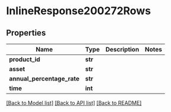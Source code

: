 # InlineResponse200272Rows

## Properties
Name | Type | Description | Notes
------------ | ------------- | ------------- | -------------
**product_id** | **str** |  | 
**asset** | **str** |  | 
**annual_percentage_rate** | **str** |  | 
**time** | **int** |  | 

[[Back to Model list]](../README.md#documentation-for-models) [[Back to API list]](../README.md#documentation-for-api-endpoints) [[Back to README]](../README.md)

